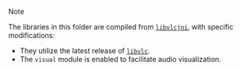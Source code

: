> [!NOTE]
> The libraries in this folder are compiled from [`libvlcjni`](https://code.videolan.org/videolan/libvlcjni), with specific modifications:
> - They utilize the latest release of [`libvlc`](https://www.videolan.org/vlc/libvlc.html).
> - The `visual` module is enabled to facilitate audio visualization.
